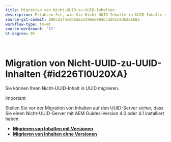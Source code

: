 ```yaml
---
title: Migration von Nicht-UUID-zu-UUID-Inhalten
description: Erfahren Sie, wie Sie Nicht-UUID-Inhalte in UUID-Inhalte migrieren.
source-git-commit: 880cd344ceb65ea339be699ebcad41c0d62e168a
workflow-type: tm+mt
source-wordcount: '57'
ht-degree: 0%

---
```


# Migration von Nicht-UUID-zu-UUID-Inhalten {#id226TI0U20XA}


Sie können Ihren Nicht-UUID-Inhalt in UUID migrieren.

>[!IMPORTANT]
>
> Stellen Sie vor der Migration von Inhalten auf den UUID-Server sicher, dass Sie einen Nicht-UUID-Server mit AEM Guides-Version 4.0 oder 4.1 installiert haben.



* [**Migrieren von Inhalten mit Versionen**](./migrate-non-uuid-uuid-with-versions.md)
* [**Migrieren von Inhalten ohne Versionen**](./migrate-non-uuid-uuid-without-versions.md)
